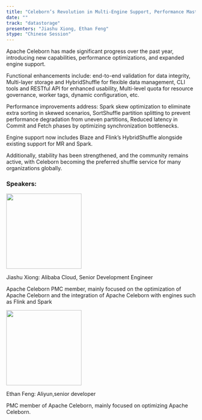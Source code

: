 ```yaml
---
title: "Celeborn’s Revolution in Multi-Engine Support, Performance Mastery, and Enterprising Innovation"
date: ""
track: "datastorage"
presenters: "Jiashu Xiong, Ethan Feng"
stype: "Chinese Session"
---
```


Apache Celeborn has made significant progress over the past year, introducing new capabilities, performance optimizations, and expanded engine support.

Functional enhancements include:
end-to-end validation for data integrity, Multi-layer storage and HybridShuffle for flexible data management, CLI tools and RESTful API for enhanced usability, Multi-level quota for resource governance, worker tags, dynamic configuration, etc.

Performance improvements address:
Spark skew optimization to eliminate extra sorting in skewed scenarios, SortShuffle partition splitting to prevent performance degradation from uneven partitions, Reduced latency in Commit and Fetch phases by optimizing synchronization bottlenecks.

Engine support now includes Blaze and Flink’s HybridShuffle alongside existing support for MR and Spark.

Additionally, stability has been strengthened, and the community remains active, with Celeborn becoming the preferred shuffle service for many organizations globally.

### Speakers:


<img src="https://sessionize.com/image/b0bb-400o400o1-Jde4MGnDZsTAE7Kbn5uYbL.jpg" width="200" /><br/>

Jiashu Xiong: Alibaba Cloud, Senior Development Engineer

Apache Celeborn PMC member, mainly focused on the optimization of Apache Celeborn and the integration of Apache Celeborn with engines such as Flink and Spark


<img src="https://sessionize.com/image/e847-400o400o1-hgvjeWTfvwJykGxMzAEbcA.jpg" width="200" /><br/>

Ethan Feng: Aliyun,senior developer

PMC member of Apache Celeborn, mainly focused on optimizing Apache Celeborn.

